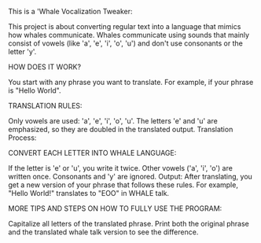 This is a 'Whale Vocalization Tweaker:

This project is about converting regular text into a language that mimics how whales communicate. Whales communicate using sounds that mainly consist of vowels (like 'a', 'e', 'i', 'o', 'u') and don't use consonants or the letter 'y'.

HOW DOES IT WORK?

You start with any phrase you want to translate. For example, if your phrase is "Hello World".

TRANSLATION RULES:

Only vowels are used: 'a', 'e', 'i', 'o', 'u'.
The letters 'e' and 'u' are emphasized, so they are doubled in the translated output.
Translation Process:

CONVERT EACH LETTER INTO WHALE LANGUAGE:

If the letter is 'e' or 'u', you write it twice.
Other vowels ('a', 'i', 'o') are written once.
Consonants and 'y' are ignored.
Output: After translating, you get a new version of your phrase that follows these rules. For example, "Hello World!" translates to "EOO" in WHALE talk.

MORE TIPS AND STEPS ON HOW TO FULLY USE THE PROGRAM:

Capitalize all letters of the translated phrase.
Print both the original phrase and the translated whale talk version to see the difference.
